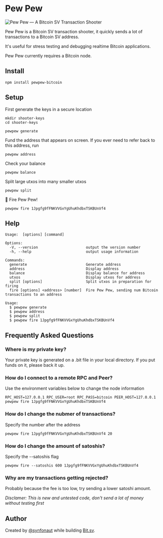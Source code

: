 # Pew Pew

![Pew Pew — A Bitcoin SV Transaction Shooter](https://github.com/synfonaut/pewpew/raw/master/pewpew.png)

Pew Pew is a Bitcoin SV transaction shooter, it quickly sends a lot of transactions to a Bitcoin SV address.

It's useful for stress testing and debugging realtime Bitcoin applications.

Pew Pew currently requires a Bitcoin node.

## Install

    npm install pewpew-bitcoin

## Setup

First generate the keys in a secure location

    mkdir shooter-keys
    cd shooter-keys

    pewpew generate


Fund the address that appears on screen. If you ever need to refer back to this address, run

    pewpew address


Check your balance

    pewpew balance

Split large utxos into many smaller utxos

    pewpew split

🔫 Fire Pew Pew!

    pewpew fire 1Jpgfg9fFNKVVGxYgUhuKhdbxTSKBUnVf4


## Help

    Usage:  [options] [command]

    Options:
      -V, --version                      output the version number
      -h, --help                         output usage information

    Commands:
      generate                           Generate address
      address                            Display address
      balance                            Display balance for address
      utxos                              Display utxos for address
      split [options]                    Split utxos in preparation for firing
      fire [options] <address> [number]  Fire Pew Pew, sending num Bitcoin transactions to an address

    Usage:
      $ pewpew generate
      $ pewpew address
      $ pewpew split
      $ pewpew fire 1Jpgfg9fFNKVVGxYgUhuKhdbxTSKBUnVf4


## Frequently Asked Questions

### Where is my private key?

Your private key is generated on a .bit file in your local directory. If you put funds on it, please back it up.

### How do I connect to a remote RPC and Peer?

Use the environment variables below to change the node information

    RPC_HOST=127.0.0.1 RPC_USER=root RPC_PASS=bitcoin PEER_HOST=127.0.0.1 pewpew fire 1Jpgfg9fFNKVVGxYgUhuKhdbxTSKBUnVf4

### How do I change the nubmer of transactions?

Specify the number after the address

    pewpew fire 1Jpgfg9fFNKVVGxYgUhuKhdbxTSKBUnVf4 20

### How do I change the amount of satoshis?

Specify the --satoshis flag

    pewpew fire --satoshis 600 1Jpgfg9fFNKVVGxYgUhuKhdbxTSKBUnVf4

### Why are my transactions getting rejected?

Probably because the fee is too low, try sending a lower satoshi amount.

*Disclamer: This is new and untested code, don't send a lot of money without testing first*

## Author

Created by [@synfonaut](https://twitter.com/synfonaut) while building [Bit.sv](https://bit.sv).

